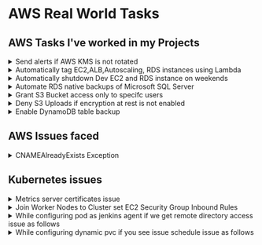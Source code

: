 
# AWS Real World Tasks
## AWS Tasks I've worked in my Projects
<details><summary>Send alerts if AWS KMS is not rotated</summary>

  ```css
  Fetch all AWS KMS keys and if KMS is not rotated in 90 days and emails using SES, this should
  be impletented by scheduling lambda function
  ```
</details>
<details><summary>Automatically tag EC2,ALB,Autoscaling, RDS instances using Lambda</summary>

  ```css
  Keep common tags in s3 bucket, trigger lambda function when EC2,ALB,Auto Scaling,RDS 
  resources are created and tag them automatically
  ```
</details>
<details><summary>Automatically shutdown Dev EC2 and RDS instance on weekends</summary>

  ```css
  Group EC2 and RDS by taging appropriately and stop them weekends and start them on weekdays
  ```
</details>
<details><summary>Automate RDS native backups of Microsoft SQL Server</summary>

  ```css
  Lambda function should be deployed in private subnet, database credentials should be stored in
  secrets manager, configure secrets manager interface endpoint in a VPC so lambda can accesss
  secrets manager over aws private network.
  ```
</details>
<details><summary>Grant S3 Bucket access only to specifc users</summary>

  ```css
  For our client we are storing PII data in S3 bucket and to protect that from ananymous users 
  we should create S3 bucket policy so that only selective users can read
  ```
</details>
<details><summary>Deny S3 Uploads if encryption at rest is not enabled</summary>

  ```css
  For our client we are storing PII data in S3 bucket and to protect that from ananymous users 
  we should create S3 bucket policy so that only selective users can read
  ```
</details>

<details><summary>Enable DynamoDB table backup</summary>

  ```css
      Enable backups on specified dynamoDB backups
  ```
</details>

## AWS Issues faced
<details><summary>CNAMEAlreadyExists Exception</summary>
  
  ```css
     Read the following link about the issues
     https://aws.amazon.com/premiumsupport/knowledge-center/resolve-cnamealreadyexists-error/
  ```
  
</details>

## Kubernetes issues

<details><summary>Metrics server certificates issue</summary>
  
  ```css
 "Failed to scrape node" err="Get \"https://IP:10250/metrics/resource\": x509: cannot validate certificate for IP because it doesn't contain any IP SANs" node="node01"
  ```
  If we see above error in metrics server deployment. we need to add **- --kubelet-insecure-tls** in container args which will disable tls verification. as shown below screenshoot. This won't fix the actual issue. Temporarily mitigate the problem.
  ![metrics-servers-certs-issue](https://github.com/javahometech/aws-real-work/blob/main/images/metrics-servers-certs-issue.png)
  
  To fix this permanently. we need to configure signed certificates. To enable signed kubelet serving certificates follow the below links.
  
  https://github.com/kubernetes-sigs/metrics-server/issues/196#issuecomment-1006601727
  
  https://kubernetes.io/docs/tasks/administer-cluster/kubeadm/kubeadm-certs/#kubelet-serving-certs
</details>

<details><summary>Join Worker Nodes to Cluster set EC2 Security Group Inbound Rules</summary>

When we run [kubeadm join command](https://github.com/javahometech/kubernetes/blob/master/setup-kubernetes-with-kubeadmn.md#6-take-note-of-kubeadm-command-and-run-on-all-workers) If your Security Group inbound rules are not set properly, you will notice that the process waits indefinitely after the below output is shown. Step 6 shows how to solve this

![kubeadm join port issue](https://github.com/javahometech/kubernetes/blob/master/images/kubeadm%20join%20port%20issue.png)

If both master and worker nodes use the same security group, you have the option to allow all inbound traffic originating from the same security group


```css
#Kubernetes Control Plane Nodes
6443/tcp
2379-2380/tcp
10250-10252/tcp
#Kubernetes Worker Nodes
10250/tcp
30000-32767/tcp
# Flannel
8285/udp 
8472/udp
# CoreDNS 
9153/tcp (metrics port)
```
</details>

<details><summary>While configuring pod as jenkins agent if we get remote directory access issue as follows</summary>
  
  ![remote directory access issue](https://github.com/javahometech/aws-real-work/blob/main/images/pod%20as%20jenkins%20slave.png)
  
  We need to add security context for pod [security context for a Pod](https://kubernetes.io/docs/tasks/configure-pod-container/security-context/#set-the-security-context-for-a-pod) or for container [security context for a Container](https://kubernetes.io/docs/tasks/configure-pod-container/security-context/#set-the-security-context-for-a-container)
  
  ![Security Context for Pod](https://github.com/javahometech/aws-real-work/blob/main/images/Security%20Context%20for%20pod%20or%20container.png)
</details>

<details><summary>While configuring dynamic pvc if you see issue schedule issue as follows</summary>
  
  ![Dynamic PVC Schedule issue](https://github.com/javahometech/aws-real-work/blob/main/images/Dynamic%20PVC%20schedule%20issue.png)
  
   We need to configure _**aws-ebs-csi-driver**_ with below command if missed to insatll.
  ```css
  kubectl apply -k "github.com/kubernetes-sigs/aws-ebs-csi-driver/deploy/kubernetes/overlays/stable/?ref=release-1.13"
  ```
</details>
